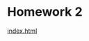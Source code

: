 # Homework 2
[index.html](https://github.ncsu.edu/engr-csc342/csc342-2024Spring-orcarson/blob/49b77e2ef172b0270d6b3ebf7241b90f2741d176/Homework2/index.html)
